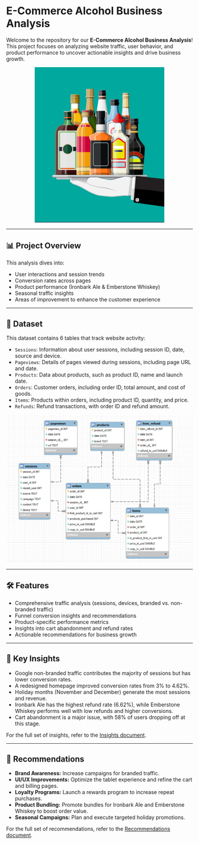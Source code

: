 # E-Commerce Alcohol Business Analysis

Welcome to the repository for our **E-Commerce Alcohol Business Analysis**! This project focuses on analyzing website traffic, user behavior, and product performance to uncover actionable insights and drive business growth. 
<p align="center">
<img src="Docs/Logo.jpg" alt="Company Logo" width="350">


---

## 📊 **Project Overview**

This analysis dives into:
- User interactions and session trends
- Conversion rates across pages
- Product performance (Ironbark Ale & Emberstone Whiskey)
- Seasonal traffic insights
- Areas of improvement to enhance the customer experience

---

## 📂 **Dataset**
This dataset contains 6 tables that track website activity:

- `Sessions`: Information about user sessions, including session ID, date, source and device.
- `Pageviews`: Details of pages viewed during sessions, including page URL and date.
- `Products`: Data about products, such as product ID, name and launch date.
- `Orders`: Customer orders, including order ID, total amount, and cost of goods.
- `Items`: Products within orders, including product ID, quantity, and price.
- `Refunds`: Refund transactions, with order ID and refund amount.
<p align="center">
<img src="Docs/ERD.jpg" alt="erd" height="400" width="600">

---

## 🛠️ **Features**
- Comprehensive traffic analysis (sessions, devices, branded vs. non-branded traffic)
- Funnel conversion insights and recommendations
- Product-specific performance metrics
- Insights into cart abandonment and refund rates
- Actionable recommendations for business growth

---

## 🚀 **Key Insights**
 - Google non-branded traffic contributes the majority of sessions but has lower conversion rates.
 - A redesigned homepage improved conversion rates from 3% to 4.62%.
 - Holiday months (November and December) generate the most sessions and revenue.
 - Ironbark Ale has the highest refund rate (6.62%), while Emberstone Whiskey performs well with low refunds and higher conversions.
 - Cart abandonment is a major issue, with 58% of users dropping off at this stage.

For the full set of insights, refer to the [Insights document](./Insights.md).

---

## 📌 **Recommendations**
- **Brand Awareness:** Increase campaigns for branded traffic.
- **UI/UX Improvements:** Optimize the tablet experience and refine the cart and billing pages.
- **Loyalty Programs:** Launch a rewards program to increase repeat purchases.
- **Product Bundling:** Promote bundles for Ironbark Ale and Emberstone Whiskey to boost order value.
- **Seasonal Campaigns:** Plan and execute targeted holiday promotions.

For the full set of recommendations, refer to the [Recommendations document](./Recommendations.md).

